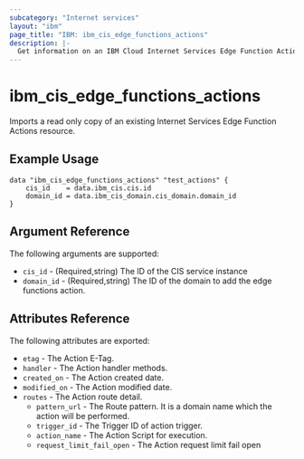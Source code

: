 ```yaml
---
subcategory: "Internet services"
layout: "ibm"
page_title: "IBM: ibm_cis_edge_functions_actions"
description: |-
  Get information on an IBM Cloud Internet Services Edge Function Actions.
---
```


# ibm_cis_edge_functions_actions

Imports a read only copy of an existing Internet Services Edge Function Actions resource.

## Example Usage

```hcl
data "ibm_cis_edge_functions_actions" "test_actions" {
    cis_id    = data.ibm_cis.cis.id
    domain_id = data.ibm_cis_domain.cis_domain.domain_id
}
```

## Argument Reference

The following arguments are supported:

- `cis_id` - (Required,string) The ID of the CIS service instance
- `domain_id` - (Required,string) The ID of the domain to add the edge functions action.

## Attributes Reference

The following attributes are exported:

- `etag` - The Action E-Tag.
- `handler` - The Action handler methods.
- `created_on` - The Action created date.
- `modified_on` - The Action modified date.
- `routes` - The Action route detail.
  - `pattern_url` - The Route pattern. It is a domain name which the action will be performed.
  - `trigger_id` - The Trigger ID of action trigger.
  - `action_name` - The Action Script for execution.
  - `request_limit_fail_open` - The Action request limit fail open